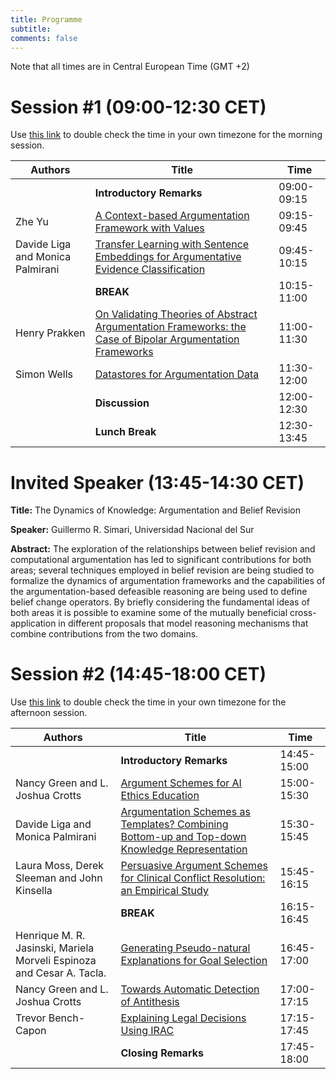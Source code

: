 ```yaml
---
title: Programme 
subtitle: 
comments: false
---
```


Note that all times are in Central European Time (GMT +2)

# Session #1 (09:00-12:30 CET)

Use [this link](https://www.timeanddate.com/worldclock/fixedtime.html?msg=CMNA+Part+1+%28Italy+morning+time%29&iso=20200908T09&p1=215&ah=3&am=30) to double check the time in your own timezone for the morning session.

|  Authors | Title  | Time  |
|----------|---|---|
| | **Introductory Remarks** | 09:00-09:15 |
|  Zhe Yu | [A Context-based Argumentation Framework with Values](http://arg.napier.ac.uk/events/cmna/assets/papers/1.pdf)  | 09:15-09:45  | 
|  Davide Liga and Monica Palmirani | [Transfer Learning with Sentence Embeddings for Argumentative Evidence Classification](http://arg.napier.ac.uk/events/cmna/assets/papers/2.pdf)  |  09:45-10:15 | 
| | **BREAK** | 10:15-11:00 | 
|  Henry Prakken | [On Validating Theories of Abstract Argumentation Frameworks: the Case of Bipolar Argumentation Frameworks](http://arg.napier.ac.uk/events/cmna/assets/papers/3.pdf) | 11:00-11:30 |
|  Simon Wells   | [Datastores for Argumentation Data](http://arg.napier.ac.uk/events/cmna/assets/papers/4.pdf)  | 11:30-12:00  | 
| | **Discussion** | 12:00-12:30 |
| | **Lunch Break** | 12:30-13:45 |

# Invited Speaker (13:45-14:30 CET)

**Title:** The Dynamics of Knowledge: Argumentation and Belief Revision

**Speaker:** Guillermo R. Simari, Universidad Nacional del Sur

**Abstract:** The exploration of the relationships between belief revision and computational argumentation has led to significant contributions for both areas; several techniques employed in belief revision are being studied to formalize the dynamics of argumentation frameworks and the capabilities of the argumentation-based defeasible reasoning are being used to define belief change operators. By briefly considering the fundamental ideas of both areas it is possible to examine some of the mutually beneficial cross-application in different proposals that model reasoning mechanisms that combine contributions from the two domains.

# Session #2 (14:45-18:00 CET)

Use [this link](https://www.timeanddate.com/worldclock/fixedtime.html?msg=CMNA+Part+1+%28Italy+morning+time%29&iso=20200908T1445&p1=215&ah=3&am=15) to double check the time in your own timezone for the afternoon session.


|  Authors | Title  | Time  |
|----------|---|---|
| | **Introductory Remarks** | 14:45-15:00 |
| Nancy Green and L. Joshua Crotts  | [Argument Schemes for AI Ethics Education](http://arg.napier.ac.uk/events/cmna/assets/papers/5.pdf) | 15:00-15:30 | 
| Davide Liga and Monica Palmirani  | [Argumentation Schemes as Templates? Combining Bottom-up and Top-down Knowledge Representation](http://arg.napier.ac.uk/events/cmna/assets/papers/6.pdf) | 15:30-15:45 |  
| Laura Moss, Derek Sleeman and John Kinsella | [Persuasive Argument Schemes for Clinical Conflict Resolution: an Empirical Study](http://arg.napier.ac.uk/events/cmna/assets/papers/7.pdf) | 15:45-16:15 |
| | **BREAK** | 16:15-16:45 |
| Henrique M. R. Jasinski, Mariela Morveli Espinoza and Cesar A. Tacla. | [Generating Pseudo-natural Explanations for Goal Selection](http://arg.napier.ac.uk/events/cmna/assets/papers/8.pdf) | 16:45-17:00 |
| Nancy Green and L. Joshua Crotts | [Towards Automatic Detection of Antithesis](http://arg.napier.ac.uk/events/cmna/assets/papers/9.pdf) | 17:00-17:15 |
| Trevor Bench-Capon | [Explaining Legal Decisions Using IRAC](http://arg.napier.ac.uk/events/cmna/assets/papers/10.pdf) | 17:15-17:45 |
| | **Closing Remarks** | 17:45-18:00 |



